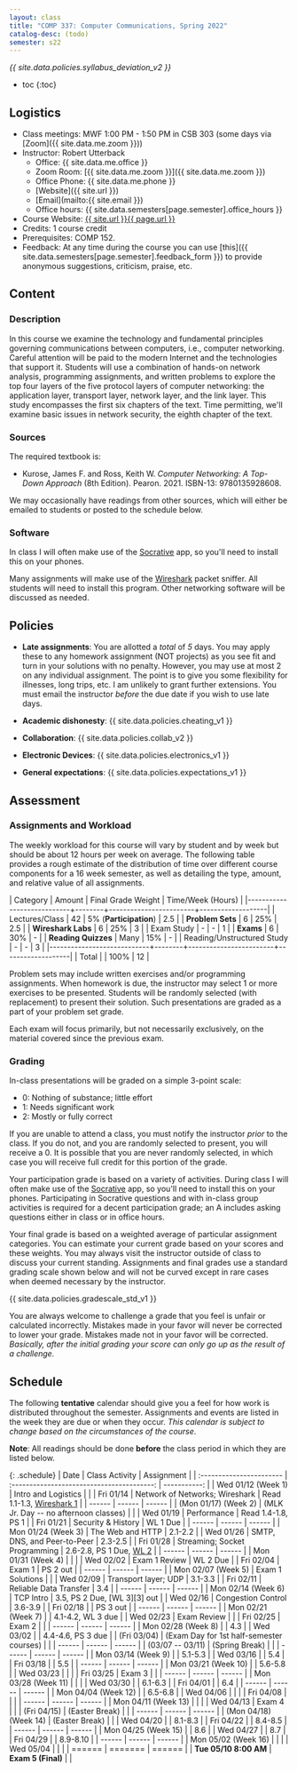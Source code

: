 ```yaml
---
layout: class
title: "COMP 337: Computer Communications, Spring 2022"
catalog-desc: (todo)
semester: s22
---
```


*{{ site.data.policies.syllabus_deviation_v2 }}*

* toc
{:toc}

## Logistics

* Class meetings: MWF 1:00 PM - 1:50 PM in CSB 303 (some days via [Zoom]({{ site.data.me.zoom }}))
* Instructor: Robert Utterback
  * Office: {{ site.data.me.office }}
  * Zoom Room: [{{ site.data.me.zoom }}]({{ site.data.me.zoom }})
  * Office Phone: {{ site.data.me.phone }}
  * [Website]({{ site.url }})
  * [Email](mailto:{{ site.email }})
  * Office hours: {{ site.data.semesters[page.semester].office_hours }}
* Course Website: <a href="{{ site.url }}{{ page.url }}">{{ site.url }}{{ page.url }}</a>
* Credits: 1 course credit
* Prerequisites: COMP 152.
* Feedback: At any time during the course you can use
  [this]({{ site.data.semesters[page.semester].feedback_form }}) to provide
  anonymous suggestions, criticism, praise, etc.

## Content

### Description

In this course we examine the technology and fundamental principles
governing communications between computers, i.e., computer
networking. Careful attention will be paid to the modern Internet and
the technologies that support it. Students will use a combination of
hands-on network analysis, programming assignments, and written
problems to explore the top four layers of the five protocol layers of
computer networking: the application layer, transport layer, network
layer, and the link layer. This study encompasses the first six
chapters of the text. Time permitting, we'll examine basic issues in
network security, the eighth chapter of the text.

### Sources

The required textbook is:

* Kurose, James F. and Ross, Keith W. *Computer Networking: A Top-Down Approach* (8th
  Edition). Pearon. 2021. ISBN-13: 9780135928608.
  
We may occasionally have readings from other sources, which will
either be emailed to students or posted to the schedule below.

### Software

In class I will often make use of the
[Socrative](https://socrative.com) app, so you'll need to install this
on your phones.

Many assignments will make use of the
[Wireshark](https://www.wireshark.org/) packet sniffer. All students
will need to install this program. Other networking software will be
discussed as needed.

## Policies

* **Late assignments**: You are allotted a *total* of *5* days. You
  may apply these to any homework assignment (NOT projects) as you see
  fit and turn in your solutions with no penalty. However, you may use
  at most 2 on any individual assignment. The point is to give you
  some flexibility for illnesses, long trips, etc. I am unlikely to
  grant further extensions. You must email the instructor *before* the
  due date if you wish to use late days.

* **Academic dishonesty**: {{ site.data.policies.cheating_v1 }}

* **Collaboration**: {{ site.data.policies.collab_v2 }}

* **Electronic Devices**: {{ site.data.policies.electronics_v1 }}

* **General expectations**: {{ site.data.policies.expectations_v1 }}

## Assessment

### Assignments and Workload

The weekly workload for this course will vary by student and by week
but should be about 12 hours per week on average. The following table
provides a rough estimate of the distribution of time over different
course components for a 16 week semester, as well as detailing the
type, amount, and relative value of all assignments.

| Category                   | Amount |     Final Grade Weight | Time/Week (Hours) |
|----------------------------+--------+------------------------+-------------------|
| Lectures/Class             |     42 | 5% (**Participation**) |               2.5 |
| **Problem Sets**           |      6 |                    25% |               2.5 |
| **Wireshark Labs**         |      6 |                    25% |                 3 |
| Exam Study                 |      - |                      - |                 1 |
| **Exams**                  |      6 |                    30% |                 - |
| **Reading Quizzes**        |   Many |                    15% |                 - |
| Reading/Unstructured Study |      - |                      - |                 3 |
|----------------------------+--------+------------------------+-------------------|
| Total                      |        |                   100% |                12 |

Problem sets may include written exercises and/or programming
assignments. When homework is due, the instructor may select 1 or more
exercises to be presented. Students will be randomly selected (with
replacement) to present their solution. Such presentations are graded
as a part of your problem set grade.

Each exam will focus primarily, but not necessarily exclusively, on
the material covered since the previous exam.

### Grading

In-class presentations will be graded on a simple 3-point scale:

- 0: Nothing of substance; little effort
- 1: Needs significant work
- 2: Mostly or fully correct

If you are unable to attend a class, you must notify the instructor
*prior* to the class. If you do not, and you are randomly selected to
present, you will receive a 0. It is possible that you are never
randomly selected, in which case you will receive full credit for this
portion of the grade.

Your participation grade is based on a variety of activities. During
class I will often make use of the [Socrative](https://socrative.com)
app, so you'll need to install this on your phones. Participating in
Socrative questions and with in-class group activities is required for
a decent participation grade; an A includes asking questions either in
class or in office hours.

Your final grade is based on a weighted average of particular
assignment categories. You can estimate your current grade based on
your scores and these weights. You may always visit the instructor
outside of class to discuss your current standing. Assignments and
final grades use a standard grading scale shown below and will not
be curved except in rare cases when deemed necessary by the
instructor.

{{ site.data.policies.gradescale_std_v1 }}

You are always welcome to challenge a grade that you feel is unfair or
calculated incorrectly. Mistakes made in your favor will never be
corrected to lower your grade. Mistakes made not in your favor will be
corrected. *Basically, after the initial grading your score can only
go up as the result of a challenge.*

## Schedule
The following **tentative** calendar should give you a feel for how
work is distributed throughout the semester. Assignments and events
are listed in the week they are due or when they occur. *This calendar
is subject to change based on the circumstances of the course*.

**Note**: All readings should be done **before** the class period in
which they are listed below.

<!-- Each day's slides/notes can be found in [this shared -->
<!-- folder](https://monmouthcollege-my.sharepoint.com/:f:/g/personal/rutterback_monmouthcollege_edu/El9m6H7DIk9PmTw_63XCwhABvx_cembEy2hSjaVvBX1fCg?e=6RM3Cl). You -->
<!-- will need to be logged in to your Monmouth College account to see the -->
<!-- folder. If I have not uploaded the week's slides by Friday afternoon -->
<!-- you are free to email me a reminder. -->


{: .schedule}
| Date                     | Class Activity                             | Assignment                     |
| :----------------------- | :----------------------------------------: | -----------:                   |
| Wed 01/12 (Week 1)       | Intro and Logistics                        |                                |
| Fri 01/14                | Network of Networks; Wireshark             | Read 1.1-1.3, [Wireshark 1][1] |
| ------                   | ------                                     | ------                         |
| (Mon 01/17) (Week 2)     | (MLK Jr. Day -- no afternoon classes)      |                                |
| Wed 01/19                | Performance                                | Read 1.4-1.8, PS 1             |
| Fri 01/21                | Security & History                         | WL 1 Due                       |
| ------                   | ------                                     | ------                         |
| Mon 01/24 (Week 3)       | The Web and HTTP                           | 2.1-2.2                        |
| Wed 01/26                | SMTP, DNS, and Peer-to-Peer                | 2.3-2.5                        |
| Fri 01/28                | Streaming; Socket Programming              | 2.6-2.8, PS 1 Due, [WL 2][2]   |
| ------                   | ------                                     | ------                         |
| Mon 01/31 (Week 4)       |                                            |                                |
| Wed 02/02                | Exam 1 Review                              | WL 2 Due                       |
| Fri 02/04                | Exam 1                                     | PS 2 out                       |
| ------                   | ------                                     | ------                         |
| Mon 02/07 (Week 5)       | Exam 1 Solutions                           |                                |
| Wed 02/09                | Transport layer; UDP                       | 3.1-3.3                        |
| Fri 02/11                | Reliable Data Transfer                     | 3.4                            |
| ------                   | ------                                     | ------                         |
| Mon 02/14 (Week 6)       | TCP Intro                                  | 3.5, PS 2 Due, [WL 3][3] out   |
| Wed 02/16                | Congestion Control                         | 3.6-3.9                        |
| Fri 02/18                |                                            | PS 3 out                       |
| ------                   | ------                                     | ------                         |
| Mon 02/21 (Week 7)       |                                            | 4.1-4.2, WL 3 due              |
| Wed 02/23                | Exam Review                                |                                |
| Fri 02/25                | Exam 2                                     |                                |
| ------                   | ------                                     | ------                         |
| Mon 02/28 (Week 8)       |                                            | 4.3                            |
| Wed 03/02                |                                            | 4.4-4.6, PS 3 due              |
| (Fri 03/04)              | (Exam Day for 1st half-semester courses)   |                                |
| ------                   | ------                                     | ------                         |
| (03/07 -- 03/11)         | (Spring Break)                             |                                |
| ------                   | ------                                     | ------                         |
| Mon 03/14 (Week 9)       |                                            | 5.1-5.3                        |
| Wed 03/16                |                                            | 5.4                            |
| Fri 03/18                |                                            | 5.5                            |
| ------                   | ------                                     | ------                         |
| Mon 03/21 (Week 10)      |                                            | 5.6-5.8                        |
| Wed 03/23                |                                            |                                |
| Fri 03/25                | Exam 3                                     |                                |
| ------                   | ------                                     | ------                         |
| Mon 03/28 (Week 11)      |                                            |                                |
| Wed 03/30                |                                            | 6.1-6.3                        |
| Fri 04/01                |                                            | 6.4                            |
| ------                   | ------                                     | ------                         |
| Mon 04/04 (Week 12)      |                                            | 6.5-6.8                        |
| Wed 04/06                |                                            |                                |
| Fri 04/08                |                                            |                                |
| ------                   | ------                                     | ------                         |
| Mon 04/11 (Week 13)      |                                            |                                |
| Wed 04/13                | Exam 4                                     |                                |
| (Fri 04/15)              | (Easter Break)                             |                                |
| ------                   | ------                                     | ------                         |
| (Mon 04/18) (Week 14)    | (Easter Break)                             |                                |
| Wed 04/20                |                                            | 8.1-8.3                        |
| Fri 04/22                |                                            | 8.4-8.5                        |
| ------                   | ------                                     | ------                         |
| Mon 04/25 (Week 15)      |                                            | 8.6                            |
| Wed 04/27                |                                            | 8.7                            |
| Fri 04/29                |                                            | 8.9-8.10                       |
| ------                   | ------                                     | ------                         |
| Mon 05/02 (Week 16)      |                                            |                                |
| Wed 05/04                |                                            |                                |
| ======                   | =======                                    | ======                         |
| **Tue 05/10 8:00 AM**    | **Exam 5 (Final)**                         |                                |


[1]: https://monmouthcollege-my.sharepoint.com/:w:/g/personal/rutterback_monmouthcollege_edu/Eb3WAZMznENBumledDjqHrwBo4YEWxA7lLQEkWSRXRJKKA?e=WGXdVy
[2]: https://monmouthcollege-my.sharepoint.com/:w:/g/personal/rutterback_monmouthcollege_edu/EaMa0gNQUHdFvW5XuGWkZU0Bv2TA4_GWzWBQQcCd_TrE3w?e=1mtRfJ

<!-- Local Variables: -->
<!-- eval: (orgtbl-mode) -->
<!-- End: -->
